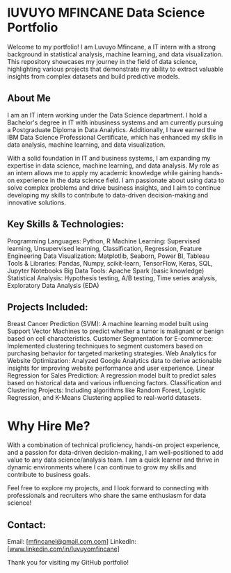 # lUVUYO MFINCANE Data Science Portfolio

Welcome to my portfolio! I am Luvuyo Mfincane, a IT intern with a strong background in statistical analysis, machine learning, and data visualization. This repository showcases my journey in the field of data science, highlighting various projects that demonstrate my ability to extract valuable insights from complex datasets and build predictive models.

## About Me
I am an IT intern working under the Data Science department. I hold a Bachelor's degree in IT with inbusiness systems and am currently pursuing a Postgraduate Diploma in Data Analytics. Additionally, I have earned the IBM Data Science Professional Certificate, which has enhanced my skills in data analysis, machine learning, and data visualization.

With a solid foundation in IT and business systems, I am expanding my expertise in data science, machine learning, and data analysis. My role as an intern allows me to apply my academic knowledge while gaining hands-on experience in the data science field. I am passionate about using data to solve complex problems and drive business insights, and I aim to continue developing my skills to contribute to data-driven decision-making and innovative solutions.


## Key Skills & Technologies:

Programming Languages: Python, R
Machine Learning: Supervised learning, Unsupervised learning, Classification, Regression, Feature Engineering
Data Visualization: Matplotlib, Seaborn, Power BI, Tableau
Tools & Libraries: Pandas, Numpy, scikit-learn, TensorFlow, Keras, SQL, Jupyter Notebooks
Big Data Tools: Apache Spark (basic knowledge)
Statistical Analysis: Hypothesis testing, A/B testing, Time series analysis, Exploratory Data Analysis (EDA)

## Projects Included:

Breast Cancer Prediction (SVM): A machine learning model built using Support Vector Machines to predict whether a tumor is malignant or benign based on cell characteristics.
Customer Segmentation for E-commerce: Implemented clustering techniques to segment customers based on purchasing behavior for targeted marketing strategies.
Web Analytics for Website Optimization: Analyzed Google Analytics data to derive actionable insights for improving website performance and user experience.
Linear Regression for Sales Prediction: A regression model built to predict sales based on historical data and various influencing factors.
Classification and Clustering Projects: Including algorithms like Random Forest, Logistic Regression, and K-Means Clustering applied to real-world datasets.

# Why Hire Me?

With a combination of technical proficiency, hands-on project experience, and a passion for data-driven decision-making, I am well-positioned to add value to any data science/analysis team. I am a quick learner and thrive in dynamic environments where I can continue to grow my skills and contribute to business goals.

Feel free to explore my projects, and I look forward to connecting with professionals and recruiters who share the same enthusiasm for data science!

## Contact:

Email: [mfincanel@gmail.com.com]
LinkedIn: [www.linkedin.com/in/luvuyomfincane]

Thank you for visiting my GitHub portfolio!

